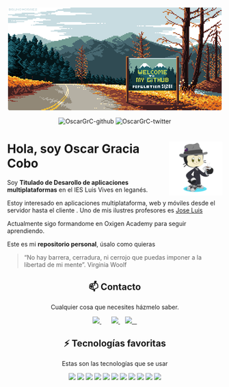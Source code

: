 <p align="center">
  <a href="https://OscarGrc.github.io/" target="_blank">
    <img loading="lazy" style="border-radius: 0.25rem;" 
      src="https://github.com/OscarGrC/OscarGrC/blob/main/Imagenes/banner.png" alt="Logo" 
      borderRadius='1rem' boxShadow = '0 5px 18px rgba(0,0,0,0.3)'>
  </a>
</p>

<p align="center">
  <img src="https://img.shields.io/github/followers/OscarGrC?style=social" alt="OscarGrC-github" />
  <img src="https://img.shields.io/twitter/follow/Oscar_sanivuli?style=social" alt="OscarGrC-twitter" />
</p>

# <img src="https://github.com/OscarGrC/OscarGrC/blob/main/Imagenes/octogato.png" width=25% align=right />  Hola, soy Oscar Gracia Cobo 

Soy **Titulado de Desarollo de aplicaciones multiplataformas** en el IES Luis Vives en leganés.

Estoy interesado en aplicaciones multiplataforma, web y móviles desde el servidor  hasta el cliente .
Uno de mis ilustres profesores es [Jose Luis](https://github.com/joseluisgs) 

Actualmente sigo formandome en Oxigen Academy para seguir aprendiendo.

Este es mi **repositorio personal**, úsalo como quieras 

  </a>

> “No hay barrera, cerradura, ni cerrojo que puedas imponer a la libertad de mi mente”. Virginia Woolf

<h2 align="center">📫 Contacto</h2>
<p align="center">
  Cualquier cosa que necesites házmelo saber.
</p>
<p align="center">
    <a href="https://github.com/OscarGrC" target="_blank">
        <img loading="lazy" src="https://distreau.com/github.svg" 
    height="50">
    </a> &nbsp;&nbsp;
 &nbsp;&nbsp;
    <a href="https://www.linkedin.com/in/%C3%B3scar-gracia-176935251/" target="_blank">
        <img loading="lazy" src="https://upload.wikimedia.org/wikipedia/commons/thumb/c/ca/LinkedIn_logo_initials.png/768px-LinkedIn_logo_initials.png" 
    height="50">
    </a> &nbsp;&nbsp;
    <a href="https://discordapp.com/users/Oscar_Gracia#9136" target="_blank">
        <img loading="lazy" src="https://logodownload.org/wp-content/uploads/2017/11/discord-logo-4-1.png" 
    height="50"> &nbsp;&nbsp;
    </a>
    
</p>

<h2 align="center">⚡ Tecnologías favoritas</h2>
<p align="center">
Estas son las tecnologías que se usar 
</p>


<p align="center">
  <img loading="lazy" src="https://www.jetbrains.com/academy/img/icon-kotlin-new.svg" 
  height="40">
  <img loading="lazy" src="https://distreau.com/github.svg" 
  height="40">
  <img loading="lazy" src="https://materiageek.com/wp-content/uploads/2020/10/GitKraken-7.4.0-Descargar-gratis.png"
  height="40">
  <img loading="lazy" src="https://resources.jetbrains.com/storage/products/intellij-idea/img/meta/intellij-idea_logo_300x300.png" 
  height="40">
  <img loading="lazy" src="https://user-images.githubusercontent.com/674621/71187801-14e60a80-2280-11ea-94c9-e56576f76baf.png" 
  height="40">
  <img loading="lazy" src="https://upload.wikimedia.org/wikipedia/commons/thumb/9/99/Unofficial_JavaScript_logo_2.svg/480px-Unofficial_JavaScript_logo_2.svg.png" 
  height="40">
  <img loading="lazy" src="https://upload.wikimedia.org/wikipedia/commons/thumb/6/61/HTML5_logo_and_wordmark.svg/512px-HTML5_logo_and_wordmark.svg.png" 
  height="40">
  <img loading="lazy" src="https://upload.wikimedia.org/wikipedia/commons/thumb/d/d5/CSS3_logo_and_wordmark.svg/1200px-CSS3_logo_and_wordmark.svg.png" 
  height="40">
  <img loading="lazy" src="https://miro.medium.com/max/650/1*zzvdRmHGGXONZpuQ2FeqsQ.png" 
  height="40">
  <img loading="lazy" src="https://cdn.worldvectorlogo.com/logos/mariadb.svg" 
  height="40">
  <img loading="lazy" src="https://cdn.icon-icons.com/icons2/2699/PNG/512/sqlite_logo_icon_169724.png" 
  height="40">
  
</p>


 
 
<!--
**OscarGrC/OscarGrC** is a ✨ _special_ ✨ repository because its `README.md` (this file) appears on your GitHub profile.

Here are some ideas to get you started:

- 🔭 I’m currently working on ...
- 🌱 I’m currently learning ...
- 👯 I’m looking to collaborate on ...
- 🤔 I’m looking for help with ...
- 💬 Ask me about ...
- 📫 How to reach me: ...
- 😄 Pronouns: ...
- ⚡ Fun fact: ...
-->

